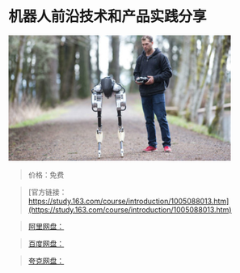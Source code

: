# 机器人前沿技术和产品实践分享

![img](../../../assets/study163/free/04BD103F74CF874C3C5F32D9DBB2E735.jpg)

> 价格：免费

> [官方链接：https://study.163.com/course/introduction/1005088013.htm](https://study.163.com/course/introduction/1005088013.htm)

> [阿里网盘：]()

> [百度网盘：]()

> [夸克网盘：]()
